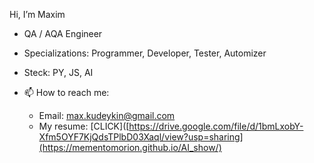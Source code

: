 Hi, I’m Maxim
- QA / AQA Engineer
- Specializations: Programmer, Developer, Tester, Automizer

- Steck: PY, JS, AI
- 📫 How to reach me:
    - Email: max.kudeykin@gmail.com
    - My resume: [CLICK]([https://drive.google.com/file/d/1bmLxobY-Xfm5OYF7KjQdsTPlbD03Xaql/view?usp=sharing](https://mementomorion.github.io/AI_show/)

<!---
mementomorion/mementomorion is a ✨ special ✨ repository because its `README.md` (this file) appears on your GitHub profile.
You can click the Preview link to take a look at your changes.
--->
